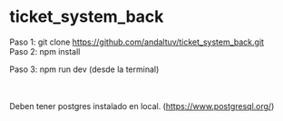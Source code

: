 # ticket_system_back

Paso 1: git clone https://github.com/andaltuv/ticket_system_back.git <br/>
Paso 2: npm install 

Paso 3: npm run dev (desde la terminal)

<br/><br/>
Deben tener postgres instalado en local. (https://www.postgresql.org/)
